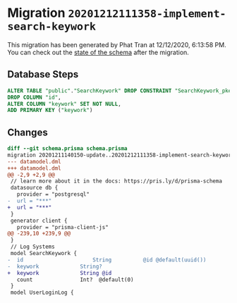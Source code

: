 # Migration `20201212111358-implement-search-keywork`

This migration has been generated by Phat Tran at 12/12/2020, 6:13:58 PM.
You can check out the [state of the schema](./schema.prisma) after the migration.

## Database Steps

```sql
ALTER TABLE "public"."SearchKeywork" DROP CONSTRAINT "SearchKeywork_pkey",
DROP COLUMN "id",
ALTER COLUMN "keywork" SET NOT NULL,
ADD PRIMARY KEY ("keywork")
```

## Changes

```diff
diff --git schema.prisma schema.prisma
migration 20201211140150-update..20201212111358-implement-search-keywork
--- datamodel.dml
+++ datamodel.dml
@@ -2,9 +2,9 @@
 // learn more about it in the docs: https://pris.ly/d/prisma-schema
 datasource db {
   provider = "postgresql"
-  url = "***"
+  url = "***"
 }
 generator client {
   provider = "prisma-client-js"
@@ -239,10 +239,9 @@
 }
 // Log Systems
 model SearchKeywork {
-  id                      String          @id @default(uuid())
-  keywork             String?
+  keywork             String @id
   count               Int?  @default(0)
 }
 model UserLoginLog {
```


